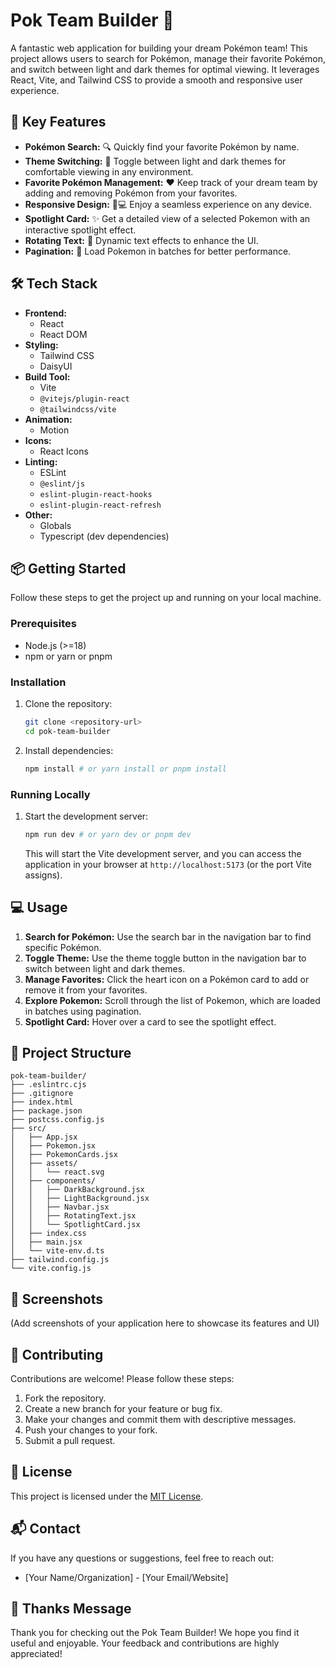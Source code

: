 # Pok Team Builder 🚀

A fantastic web application for building your dream Pokémon team! This project allows users to search for Pokémon, manage their favorite Pokémon, and switch between light and dark themes for optimal viewing. It leverages React, Vite, and Tailwind CSS to provide a smooth and responsive user experience.

## 🚀 Key Features

- **Pokémon Search:** 🔍 Quickly find your favorite Pokémon by name.
- **Theme Switching:** 🌙 Toggle between light and dark themes for comfortable viewing in any environment.
- **Favorite Pokémon Management:** ❤️ Keep track of your dream team by adding and removing Pokémon from your favorites.
- **Responsive Design:** 📱💻 Enjoy a seamless experience on any device.
- **Spotlight Card:** ✨ Get a detailed view of a selected Pokemon with an interactive spotlight effect.
- **Rotating Text:** 🔄 Dynamic text effects to enhance the UI.
- **Pagination:** 📄 Load Pokemon in batches for better performance.

## 🛠️ Tech Stack

- **Frontend:**
    - React
    - React DOM
- **Styling:**
    - Tailwind CSS
    - DaisyUI
- **Build Tool:**
    - Vite
    - `@vitejs/plugin-react`
    - `@tailwindcss/vite`
- **Animation:**
    - Motion
- **Icons:**
    - React Icons
- **Linting:**
    - ESLint
    - `@eslint/js`
    - `eslint-plugin-react-hooks`
    - `eslint-plugin-react-refresh`
- **Other:**
    - Globals
    - Typescript (dev dependencies)

## 📦 Getting Started

Follow these steps to get the project up and running on your local machine.

### Prerequisites

- Node.js (>=18)
- npm or yarn or pnpm

### Installation

1.  Clone the repository:

    ```bash
    git clone <repository-url>
    cd pok-team-builder
    ```

2.  Install dependencies:

    ```bash
    npm install # or yarn install or pnpm install
    ```

### Running Locally

1.  Start the development server:

    ```bash
    npm run dev # or yarn dev or pnpm dev
    ```

    This will start the Vite development server, and you can access the application in your browser at `http://localhost:5173` (or the port Vite assigns).

## 💻 Usage

1.  **Search for Pokémon:** Use the search bar in the navigation bar to find specific Pokémon.
2.  **Toggle Theme:** Use the theme toggle button in the navigation bar to switch between light and dark themes.
3.  **Manage Favorites:** Click the heart icon on a Pokémon card to add or remove it from your favorites.
4.  **Explore Pokemon:** Scroll through the list of Pokemon, which are loaded in batches using pagination.
5.  **Spotlight Card:** Hover over a card to see the spotlight effect.

## 📂 Project Structure

```
pok-team-builder/
├── .eslintrc.cjs
├── .gitignore
├── index.html
├── package.json
├── postcss.config.js
├── src/
│   ├── App.jsx
│   ├── Pokemon.jsx
│   ├── PokemonCards.jsx
│   ├── assets/
│   │   └── react.svg
│   ├── components/
│   │   ├── DarkBackground.jsx
│   │   ├── LightBackground.jsx
│   │   ├── Navbar.jsx
│   │   ├── RotatingText.jsx
│   │   └── SpotlightCard.jsx
│   ├── index.css
│   ├── main.jsx
│   └── vite-env.d.ts
├── tailwind.config.js
└── vite.config.js
```

## 📸 Screenshots

(Add screenshots of your application here to showcase its features and UI)

## 🤝 Contributing

Contributions are welcome! Please follow these steps:

1.  Fork the repository.
2.  Create a new branch for your feature or bug fix.
3.  Make your changes and commit them with descriptive messages.
4.  Push your changes to your fork.
5.  Submit a pull request.

## 📝 License

This project is licensed under the [MIT License](LICENSE).

## 📬 Contact

If you have any questions or suggestions, feel free to reach out:

- [Your Name/Organization] - [Your Email/Website]

## 💖 Thanks Message

Thank you for checking out the Pok Team Builder! We hope you find it useful and enjoyable. Your feedback and contributions are highly appreciated!
